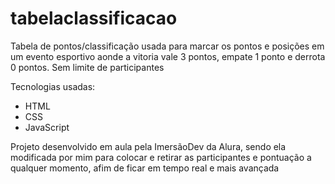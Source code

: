 # tabelaclassificacao

Tabela de pontos/classificação usada para marcar os pontos e posições em um evento esportivo aonde a vitoria vale 3 pontos, empate 1 ponto e derrota 0 pontos.
Sem limite de participantes

Tecnologias usadas:

- HTML
- CSS
- JavaScript


Projeto desenvolvido em aula pela ImersãoDev da Alura, sendo ela modificada por mim para colocar e retirar as participantes e pontuação a qualquer momento,
afim de ficar em tempo real e mais avançada
